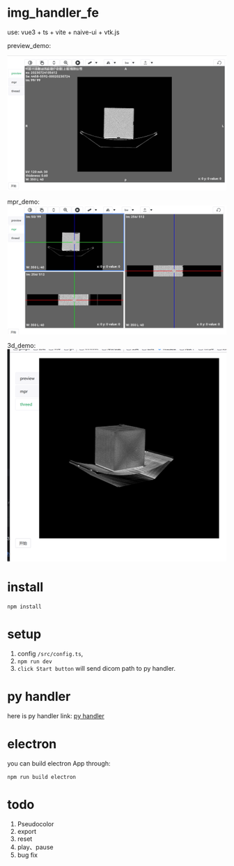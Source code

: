 # img_handler_fe

use: vue3 + ts + vite + naive-ui + vtk.js

preview_demo:

![preview.jpg](static%2Fpreview.jpg)

mpr_demo:
![mpr.jpg](static%2Fmpr.jpg)

3d_demo:
![3d.jpg](static%2F3d.jpg)

# install

```
npm install
```

# setup

1. config `/src/config.ts`,
2. `npm run dev`
3. `click Start button` will send dicom path to py handler.

# py handler

here is py handler link:
[py handler](https://github.com/l5769389/dicom_img_handler_be)

# electron

you can build electron App through:

```
npm run build electron
```

# todo

1. Pseudocolor
2. export
3. reset
4. play、pause
5. bug fix


